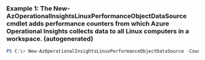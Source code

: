 ### Example 1: The New-AzOperationalInsightsLinuxPerformanceObjectDataSource cmdlet adds performance counters from which Azure Operational Insights collects data to all Linux computers in a workspace. (autogenerated)
```powershell
PS C:\> New-AzOperationalInsightsLinuxPerformanceObjectDataSource -CounterNames {CounterNames} -InstanceName {InstanceName} -IntervalSeconds {IntervalSeconds} -Name MyStorageInsight -ObjectName {ObjectName} -ResourceGroupName MyResourceGroup -WorkspaceName ContosoWorkspace
```

